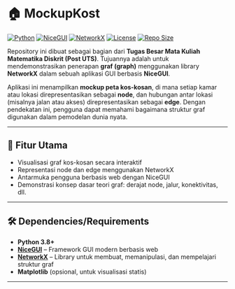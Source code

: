 # 🏠 MockupKost

[![Python](https://img.shields.io/badge/Python-3.8%2B-blue?logo=python)](https://www.python.org/)
[![NiceGUI](https://img.shields.io/badge/Framework-NiceGUI-ff6f61?logo=flask)](https://nicegui.io/)
[![NetworkX](https://img.shields.io/badge/Library-NetworkX-3776ab?logo=python)](https://networkx.org/)
[![License](https://img.shields.io/badge/License-MIT-green)](LICENSE)
[![Repo Size](https://img.shields.io/github/repo-size/JoanneAviccien/MockupKost)](https://github.com/JoanneAviccien/MockupKost)

Repository ini dibuat sebagai bagian dari **Tugas Besar Mata Kuliah Matematika Diskrit (Post UTS)**. Tujuannya adalah untuk mendemonstrasikan penerapan **graf (graph)** menggunakan library **NetworkX** dalam sebuah aplikasi GUI berbasis **NiceGUI**.

Aplikasi ini menampilkan **mockup peta kos-kosan**, di mana setiap kamar atau lokasi direpresentasikan sebagai **node**, dan hubungan antar lokasi (misalnya jalan atau akses) direpresentasikan sebagai **edge**. Dengan pendekatan ini, pengguna dapat memahami bagaimana struktur graf digunakan dalam pemodelan dunia nyata.

---

## 🎯 Fitur Utama

- Visualisasi graf kos-kosan secara interaktif
- Representasi node dan edge menggunakan NetworkX
- Antarmuka pengguna berbasis web dengan NiceGUI
- Demonstrasi konsep dasar teori graf: derajat node, jalur, konektivitas, dll.

---

## 🛠️ Dependencies/Requirements

- **Python 3.8+**
- **[NiceGUI](https://nicegui.io/)** – Framework GUI modern berbasis web
- **[NetworkX](https://networkx.org/)** – Library untuk membuat, memanipulasi, dan mempelajari struktur graf
- **Matplotlib** (opsional, untuk visualisasi statis)

---
